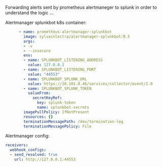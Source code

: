 Forwarding alerts sent by prometheus alertmaneger to splunk in order to understand the logic ...

Alertmanager splunkbot k8s container:

```yaml
      - name: prometheus-alertmanager-splunkbot
        image: sylvainlectra/alertmanager-splunkbot:0.5
        args:
        - -v
        - --insecure
        env:
        - name: SPLUNKBOT_LISTENING_ADDRESS
          value: 127.0.0.1
        - name: SPLUNKBOT_LISTENING_PORT
          value: "44553"
        - name: SPLUNKBOT_SPLUNK_URL
          value: https://10.101.0.46/services/collector/event/1.0
        - name: SPLUNKBOT_SPLUNK_TOKEN
          valueFrom:
            secretKeyRef:
              key: splunk-token
              name: splunkbot-secrets
        imagePullPolicy: IfNotPresent
        resources: {}
        terminationMessagePath: /dev/termination-log
        terminationMessagePolicy: File
```

Alertmanager config:

```yaml
receivers:
  webhook_configs:
  - send_resolved: true
    url: http://127.0.0.1:44553
```
